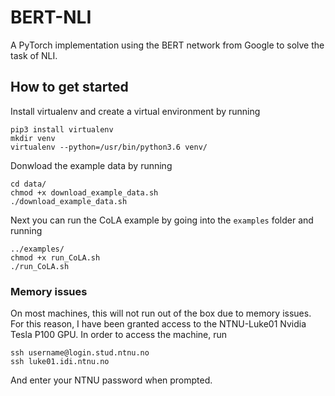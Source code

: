 # BERT-NLI
A PyTorch implementation using the BERT network from Google to solve the task of NLI.

## How to get started
Install virtualenv and create a virtual environment by running
```shell
pip3 install virtualenv
mkdir venv
virtualenv --python=/usr/bin/python3.6 venv/
```

Donwload the example data by running
```shell
cd data/
chmod +x download_example_data.sh
./download_example_data.sh
```

Next you can run the CoLA example by going into the `examples` folder and running
```shell
../examples/
chmod +x run_CoLA.sh
./run_CoLA.sh
```

### Memory issues
On most machines, this will not run out of the box due to memory issues.
For this reason, I have been granted access to the NTNU-Luke01 Nvidia Tesla
P100 GPU. In order to access the machine, run

```shell
ssh username@login.stud.ntnu.no
ssh luke01.idi.ntnu.no
```

And enter your NTNU password when prompted.
